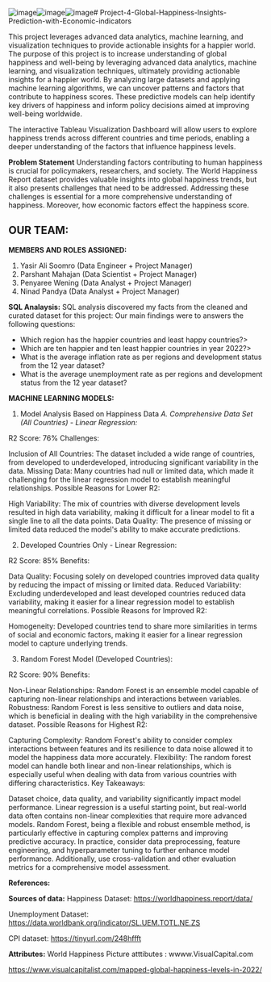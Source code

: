 ![image](https://github.com/Yasir-09/Project-4-Global-Happiness-Insights-Prediction-with-Economic-indicators/assets/131497346/d26c7495-16b8-4c90-9b29-dc8c2ae76e00)![image](https://github.com/Yasir-09/Project-4-Global-Happiness-Insights-Prediction-with-Economic-indicators/assets/131497346/8c6d6879-841e-4d78-819d-b33e5d89c720)![image](https://github.com/Yasir-09/Project-4-Global-Happiness-Insights-Prediction-with-Economic-indicators/assets/131497346/26aee66f-856e-409a-b587-6f6ea358c012)# Project-4-Global-Happiness-Insights-Prediction-with-Economic-indicators


This project leverages advanced data analytics, machine learning, and visualization techniques to provide actionable insights for a happier world.
The purpose of this project is to increase understanding of global happiness and well-being by leveraging advanced data analytics, machine learning, and visualization techniques, ultimately providing actionable insights for a happier world. 
By analyzing large datasets and applying machine learning algorithms, we can uncover patterns and factors that contribute to happiness scores. These predictive models can help identify key drivers of happiness and inform policy decisions aimed at improving well-being worldwide. 

The interactive Tableau Visualization Dashboard will allow users to explore happiness trends across different countries and time periods, enabling a deeper understanding of the factors that influence happiness levels. 

**Problem Statement**
Understanding factors contributing to human happiness is crucial for policymakers, researchers, and society. The World Happiness Report dataset provides valuable insights into global happiness trends, but it also presents challenges that need to be addressed. Addressing these challenges is essential for a more comprehensive understanding of happiness. Moreover, how economic factors effect the happiness score.

## OUR TEAM:
**MEMBERS AND ROLES ASSIGNED:**
1.	Yasir Ali Soomro (Data Engineer + Project Manager)
2.	Parshant Mahajan (Data Scientist + Project Manager)
3.	Penyaree Wening (Data Analyst + Project Manager)
4.	Ninad Pandya (Data Analyst + Project Manager)

**SQL Analaysis:**
SQL analysis discovered my facts from the cleaned and curated dataset for this project: Our main findings were to answers the following questions:

* Which region has the happier countries and least happy countries?>
* Which are ten happier and ten least happier countries in year 2022?>
* What is the average inflation rate as per regions and development status from the 12 year dataset?
* What is the average unemployment rate as per regions and development status from the 12 year dataset?


**MACHINE LEARNING MODELS:** 
1. Model Analysis Based on Happiness Data
*A. Comprehensive Data Set (All Countries) - Linear Regression:*

R2 Score: 76%
Challenges:

Inclusion of All Countries: The dataset included a wide range of countries, from developed to underdeveloped, introducing significant variability in the data.
Missing Data: Many countries had null or limited data, which made it challenging for the linear regression model to establish meaningful relationships.
Possible Reasons for Lower R2:

High Variability: The mix of countries with diverse development levels resulted in high data variability, making it difficult for a linear model to fit a single line to all the data points.
Data Quality: The presence of missing or limited data reduced the model's ability to make accurate predictions.


2. Developed Countries Only - Linear Regression:

R2 Score: 85%
Benefits:

Data Quality: Focusing solely on developed countries improved data quality by reducing the impact of missing or limited data.
Reduced Variability: Excluding underdeveloped and least developed countries reduced data variability, making it easier for a linear regression model to establish meaningful correlations.
Possible Reasons for Improved R2:

Homogeneity: Developed countries tend to share more similarities in terms of social and economic factors, making it easier for a linear regression model to capture underlying trends.


3. Random Forest Model (Developed Countries):

R2 Score: 90%
Benefits:

Non-Linear Relationships: Random Forest is an ensemble model capable of capturing non-linear relationships and interactions between variables.
Robustness: Random Forest is less sensitive to outliers and data noise, which is beneficial in dealing with the high variability in the comprehensive dataset.
Possible Reasons for Highest R2:

Capturing Complexity: Random Forest's ability to consider complex interactions between features and its resilience to data noise allowed it to model the happiness data more accurately.
Flexibility: The random forest model can handle both linear and non-linear relationships, which is especially useful when dealing with data from various countries with differing characteristics.
Key Takeaways:

Dataset choice, data quality, and variability significantly impact model performance.
Linear regression is a useful starting point, but real-world data often contains non-linear complexities that require more advanced models.
Random Forest, being a flexible and robust ensemble method, is particularly effective in capturing complex patterns and improving predictive accuracy.
In practice, consider data preprocessing, feature engineering, and hyperparameter tuning to further enhance model performance. Additionally, use cross-validation and other evaluation metrics for a comprehensive model assessment.


**References:**

**Sources of data:** 
Happiness Dataset: https://worldhappiness.report/data/

Unemployment Dataset: https://data.worldbank.org/indicator/SL.UEM.TOTL.NE.ZS

CPI dataset: https://tinyurl.com/248hffft

**Attributes:**
World Happiness Picture atttibutes : wwww.VisualCapital.com 

https://www.visualcapitalist.com/mapped-global-happiness-levels-in-2022/

